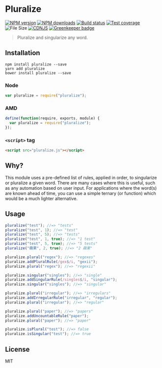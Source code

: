 # Pluralize

[![NPM version][npm-image]][npm-url]
[![NPM downloads][downloads-image]][downloads-url]
[![Build status][travis-image]][travis-url]
[![Test coverage][coveralls-image]][coveralls-url]
![File Size][filesize-url]
[![CDNJS][cdnjs-image]][cdnjs-url]
[![Greenkeeper badge](https://badges.greenkeeper.io/blakeembrey/pluralize.svg)](https://greenkeeper.io/)

> Pluralize and singularize any word.

## Installation

```
npm install pluralize --save
yarn add pluralize
bower install pluralize --save
```

### Node

```javascript
var pluralize = require("pluralize");
```

### AMD

```javascript
define(function(require, exports, module) {
  var pluralize = require("pluralize");
});
```

### `<script>` tag

```html
<script src="pluralize.js"></script>
```

## Why?

This module uses a pre-defined list of rules, applied in order, to singularize or pluralize a given word. There are many cases where this is useful, such as any automation based on user input. For applications where the word(s) are known ahead of time, you can use a simple ternary (or function) which would be a much lighter alternative.

## Usage

```javascript
pluralize("test"); //=> "tests"
pluralize("test", 1); //=> "test"
pluralize("test", 5); //=> "tests"
pluralize("test", 1, true); //=> "1 test"
pluralize("test", 5, true); //=> "5 tests"
pluralize("蘋果", 2, true); //=> "2 蘋果"

pluralize.plural("regex"); //=> "regexes"
pluralize.addPluralRule(/gex$/i, "gexii");
pluralize.plural("regex"); //=> "regexii"

pluralize.singular("singles"); //=> "single"
pluralize.addSingularRule(/singles$/i, "singular");
pluralize.singular("singles"); //=> "singular"

pluralize.plural("irregular"); //=> "irregulars"
pluralize.addIrregularRule("irregular", "regular");
pluralize.plural("irregular"); //=> "regular"

pluralize.plural("paper"); //=> "papers"
pluralize.addUncountableRule("paper");
pluralize.plural("paper"); //=> "paper"

pluralize.isPlural("test"); //=> false
pluralize.isSingular("test"); //=> true
```

## License

MIT

[npm-image]: https://img.shields.io/npm/v/pluralize.svg?style=flat
[npm-url]: https://npmjs.org/package/pluralize
[downloads-image]: https://img.shields.io/npm/dm/pluralize.svg?style=flat
[downloads-url]: https://npmjs.org/package/pluralize
[travis-image]: https://img.shields.io/travis/blakeembrey/pluralize.svg?style=flat
[travis-url]: https://travis-ci.org/blakeembrey/pluralize
[coveralls-image]: https://img.shields.io/coveralls/blakeembrey/pluralize.svg?style=flat
[coveralls-url]: https://coveralls.io/r/blakeembrey/pluralize?branch=master
[filesize-url]: https://img.shields.io/github/size/blakeembrey/pluralize/pluralize.js.svg?style=flat
[cdnjs-image]: https://img.shields.io/cdnjs/v/pluralize.svg
[cdnjs-url]: https://cdnjs.com/libraries/pluralize
